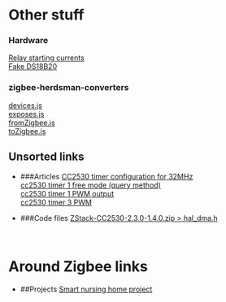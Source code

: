 # Other stuff

### Hardware
[Relay starting currents](https://habr.com/ru/company/wirenboard/blog/422197/)  
[Fake DS18B20](https://github.com/cpetrich/counterfeit_DS18B20)

### zigbee-herdsman-converters
[devices.js](https://github.com/Koenkk/zigbee-herdsman-converters/blob/master/devices.js)  
[exposes.js](https://github.com/Koenkk/zigbee-herdsman-converters/blob/master/lib/exposes.js)  
[fromZigbee.js](https://github.com/Koenkk/zigbee-herdsman-converters/blob/master/converters/fromZigbee.js)  
[toZigbee.js](https://github.com/Koenkk/zigbee-herdsman-converters/blob/master/converters/toZigbee.js)  


## Unsorted links

* ###Articles
[CC2530 timer configuration for 32MHz](https://e2e.ti.com/support/microcontrollers/msp430/f/166/t/297022?CC2530-timer-configuration-for-32MHz)  
[cc2530 timer 1 free mode (query method)](https://www.programmersought.com/article/19544519607/)  
[cc2530 timer 1 PWM output](https://www.cnblogs.com/chineseboy/p/3664355.html)  
[cc2530 timer 3 PWM](https://www.programmersought.com/article/61024974323/)

* ###Code files
[ZStack-CC2530-2.3.0-1.4.0.zip > hal_dma.h](http://read.pudn.com/downloads652/sourcecode/embedded/2652885/ZStack-CC2530-2.3.0-1.4.0/Components/hal/target/CC2530EB/hal_dma.h__.htm)  

[]()  
[]()  

# Around Zigbee links
* ##Projects
[Smart nursing home project](https://github.com/wangtianrui/OldPeopleHome)  
[]()  
[]()  
[]()  

